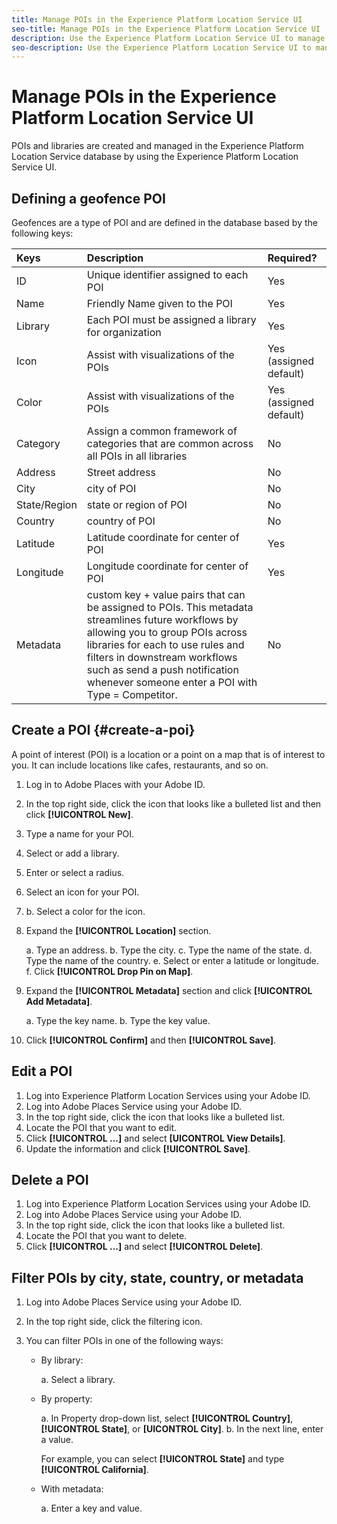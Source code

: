 ```yaml
---
title: Manage POIs in the Experience Platform Location Service UI
seo-title: Manage POIs in the Experience Platform Location Service UI
description: Use the Experience Platform Location Service UI to manage your POIs.
seo-description: Use the Experience Platform Location Service UI to manage your POIs.
---
```


# Manage POIs in the Experience Platform Location Service UI

POIs and libraries are created and managed in the Experience Platform Location Service database by using the Experience Platform Location Service UI.

## Defining a geofence POI

Geofences are a type of POI and are defined in the database based by the following keys:

| Keys | Description | Required? |
| :--- | :--- | :--- |
| ID | Unique identifier assigned to each POI | Yes |
| Name | Friendly Name given to the POI | Yes |
| Library | Each POI must be assigned a library for organization | Yes |
| Icon | Assist with visualizations of the POIs | Yes (assigned default) |
| Color | Assist with visualizations of the POIs | Yes (assigned default) |
| Category | Assign a common framework of categories that are common across all POIs in all libraries | No |
| Address | Street address | No |
| City | city of POI | No |
| State/Region | state or region of POI | No |
| Country | country of POI | No |
| Latitude | Latitude coordinate for center of POI | Yes |
| Longitude | Longitude coordinate for center of POI | Yes |
| Metadata | custom key + value pairs that can be assigned to POIs. This metadata streamlines future workflows by allowing you to group POIs across libraries for each to use rules and filters in downstream workflows such as send a push notification whenever someone enter a POI with Type = Competitor. | No |

## Create a POI {#create-a-poi}

A point of interest (POI) is a location or a point on a map that is of interest to you. It can include locations like cafes, restaurants, and so on. 

1. Log in to Adobe Places with your Adobe ID.
2. In the top right side, click the icon that looks like a bulleted list and then click **[!UICONTROL New]**. 
3. Type a name for your POI.
4. Select or add a library.
5. Enter or select a radius.
6. Select an icon for your POI.
7. b. Select a color for the icon.
8. Expand the **[!UICONTROL Location]** section.

    a. Type an address.
    b. Type the city.
    c. Type the name of the state.
    d. Type the name of the country.
    e. Select or enter a latitude or longitude.
    f. Click **[!UICONTROL Drop Pin on Map]**.

9. Expand the **[!UICONTROL Metadata]** section and click **[!UICONTROL Add Metadata]**.

    a. Type the key name.
    b. Type the key value.

10. Click **[!UICONTROL Confirm]** and then **[!UICONTROL  Save]**.

## Edit a POI

1. Log into Experience Platform Location Services using your Adobe ID.
1. Log into Adobe Places Service using your Adobe ID.
1. In the top right side, click the icon that looks like a bulleted list.
1. Locate the POI that you want to edit.
1. Click **[!UICONTROL ...]** and select **[UICONTROL View Details]**.
1. Update the information and click **[!UICONTROL Save]**.

## Delete a POI

1. Log into Experience Platform Location Services using your Adobe ID.
1. Log into Adobe Places Service using your Adobe ID.
1. In the top right side, click the icon that looks like a bulleted list.
1. Locate the POI that you want to delete.
1. Click **[!UICONTROL ...]** and select **[!UICONTROL Delete]**.

## Filter POIs by city, state, country, or metadata

1. Log into Adobe Places Service using your Adobe ID.
1. In the top right side, click the filtering icon.
1. You can filter POIs in one of the following ways: 

   * By library:

      a. Select a library.

   * By property:

      a. In Property drop-down list, select **[!UICONTROL Country]**, **[!UICONTROL State]**, or **[UICONTROL City]**.
      b. In the next line, enter a value. 

        For example, you can select **[!UICONTROL State]** and type **[!UICONTROL California]**.

   * With metadata:

      a. Enter a key and value.

